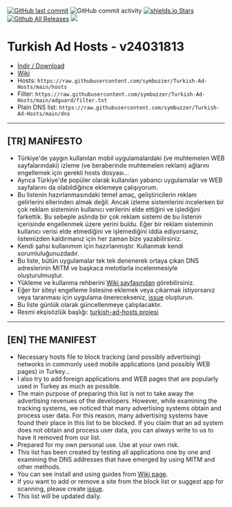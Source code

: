 [![GitHub last commit](https://img.shields.io/github/last-commit/symbuzzer/Turkish-Ad-Hosts)](https://github.com/symbuzzer/Turkish-Ad-Hosts/commits/main) ![GitHub commit activity](https://img.shields.io/github/commit-activity/y/symbuzzer/Turkish-Ad-Hosts?color=gr) [![shields.io Stars](https://img.shields.io/github/stars/symbuzzer/Turkish-Ad-Hosts?color=gr)](https://github.com/symbuzzer/Turkish-Ad-Hosts/stargazers) [![Github All Releases](https://img.shields.io/github/downloads/symbuzzer/Turkish-Ad-Hosts/total.svg)]() ![](https://img.shields.io/badge/first%20release-Nov%2017%2C%202022-brightgreen) 

# Turkish Ad Hosts - v24031813
  
- [İndir / Download](https://github.com/symbuzzer/Turkish-Ad-Hosts/releases)  
- [Wiki](https://github.com/symbuzzer/Turkish-Ad-Hosts/wiki)
- Hosts: ```https://raw.githubusercontent.com/symbuzzer/Turkish-Ad-Hosts/main/hosts```  
- Filter: ```https://raw.githubusercontent.com/symbuzzer/Turkish-Ad-Hosts/main/adguard/filter.txt```  
- Plain DNS list: ```https://raw.githubusercontent.com/symbuzzer/Turkish-Ad-Hosts/main/dns```
  
------------------------------------------
## [TR] MANİFESTO  
- Türkiye'de yaygın kullanılan mobil uygulamalardaki (ve muhtemelen WEB sayfalarındaki) izleme (ve beraberinde muhtemelen reklam) ağlarını engellemek için gerekli hosts dosyası...  
- Ayrıca Türkiye'de popüler olarak kullanılan yabancı uygulamalar ve WEB sayfalarını da olabildiğince eklemeye çalışıyorum.  
- Bu listenin hazırlanmasındaki temel amaç, geliştiricilerin reklam gelirlerini ellerinden almak değil. Ancak izleme sistemlerini incelerken bir çok reklam sisteminin kullanıcı verilerini elde ettiğini ve işlediğini farkettik. Bu sebeple aslında bir çok reklam sistemi de bu listenin içerisinde engellenmek üzere yerini buldu. Eğer bir reklam sisteminin kullanıcı verisi elde etmediğini ve işlemediğini iddia ediyorsanız, listemizden kaldırmanız için her zaman bize yazabilirsiniz.  
- Kendi şahsi kullanımım için hazırlanmıştır. Kullanmak kendi sorumluluğunuzdadır.  
- Bu liste, bütün uygulamalar tek tek denenerek ortaya çıkan DNS adreslerinin MITM ve başkaca metotlarla incelenmesiyle oluşturulmuştur.  
- Yükleme ve kullanma rehberini [Wiki sayfasından](https://github.com/symbuzzer/Turkish-Ad-Hosts/wiki) görebilirsiniz.  
- Eğer bir siteyi engelleme listesine eklemek veya çıkarmak istiyorsanız veya taranması için uygulama önerecekseniz, [issue](https://github.com/symbuzzer/Turkish-Ad-Hosts/issues) oluşturun.  
- Bu liste günlük olarak güncellenmeye çalışılacaktır.  
- Resmi ekşisözlük başlığı: [turkish-ad-hosts projesi](https://eksisozluk.com/turkish-ad-hosts-projesi--7473699)
  
-------------------------------------------  
## [EN] THE MANIFEST  
- Necessary hosts file to block tracking (and possibly advertising) networks in commonly used mobile applications (and possibly WEB pages) in Turkey...  
- I also try to add foreign applications and WEB pages that are popularly used in Turkey as much as possible.  
- The main purpose of preparing this list is not to take away the advertising revenues of the developers. However, while examining the tracking systems, we noticed that many advertising systems obtain and process user data. For this reason, many advertising systems have found their place in this list to be blocked. If you claim that an ad system does not obtain and process user data, you can always write to us to have it removed from our list.  
- Prepared for my own personal use. Use at your own risk.  
- This list has been created by testing all applications one by one and examining the DNS addresses that have emerged by using MITM and other methods.    
- You can see install and using guides from [Wiki page](https://github.com/symbuzzer/Turkish-Ad-Hosts/wiki).  
- If you want to add or remove a site from the block list or suggest app for scanning, please create [issue](https://github.com/symbuzzer/Turkish-Ad-Hosts/issues).  
- This list will be updated daily.   
